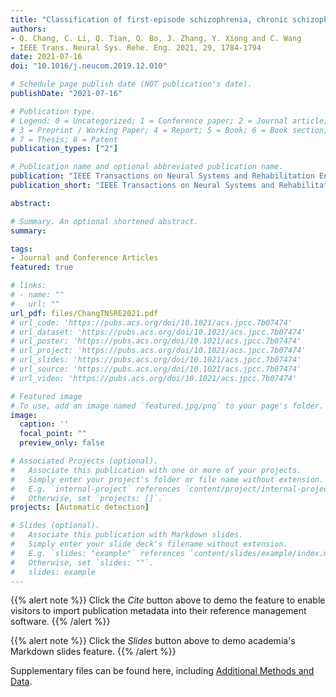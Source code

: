 ```yaml
---
title: "Classification of first-episode schizophrenia, chronic schizophrenia and healthy control based on brain network of mismatch negativity by graph neural network"
authors:
- Q. Chang, C. Li, Q. Tian, Q. Bo, J. Zhang, Y. Xiong and C. Wang
- IEEE Trans. Neural Sys. Rehe. Eng. 2021, 29, 1784-1794
date: 2021-07-16
doi: "10.1016/j.neucom.2019.12.010"

# Schedule page publish date (NOT publication's date).
publishDate: "2021-07-16"

# Publication type.
# Legend: 0 = Uncategorized; 1 = Conference paper; 2 = Journal article;
# 3 = Preprint / Working Paper; 4 = Report; 5 = Book; 6 = Book section;
# 7 = Thesis; 8 = Patent
publication_types: ["2"]

# Publication name and optional abbreviated publication name.
publication: "IEEE Transactions on Neural Systems and Rehabilitation Engineering"
publication_short: "IEEE Transactions on Neural Systems and Rehabilitation Engineering"

abstract: 

# Summary. An optional shortened abstract.
summary: 

tags:
- Journal and Conference Articles
featured: true

# links:
# - name: ""
#   url: ""
url_pdf: files/ChangTNSRE2021.pdf
# url_code: 'https://pubs.acs.org/doi/10.1021/acs.jpcc.7b07474'
# url_dataset: 'https://pubs.acs.org/doi/10.1021/acs.jpcc.7b07474'
# url_poster: 'https://pubs.acs.org/doi/10.1021/acs.jpcc.7b07474'
# url_project: 'https://pubs.acs.org/doi/10.1021/acs.jpcc.7b07474'
# url_slides: 'https://pubs.acs.org/doi/10.1021/acs.jpcc.7b07474'
# url_source: 'https://pubs.acs.org/doi/10.1021/acs.jpcc.7b07474'
# url_video: 'https://pubs.acs.org/doi/10.1021/acs.jpcc.7b07474'

# Featured image
# To use, add an image named `featured.jpg/png` to your page's folder. 
image:
  caption: ''
  focal_point: ""
  preview_only: false

# Associated Projects (optional).
#   Associate this publication with one or more of your projects.
#   Simply enter your project's folder or file name without extension.
#   E.g. `internal-project` references `content/project/internal-project/index.md`.
#   Otherwise, set `projects: []`.
projects: [Automatic detection]

# Slides (optional).
#   Associate this publication with Markdown slides.
#   Simply enter your slide deck's filename without extension.
#   E.g. `slides: "example"` references `content/slides/example/index.md`.
#   Otherwise, set `slides: ""`.
#   slides: example
---
```


{{% alert note %}}
Click the *Cite* button above to demo the feature to enable visitors to import publication metadata into their reference management software.
{{% /alert %}}

{{% alert note %}}
Click the *Slides* button above to demo academia's Markdown slides feature.
{{% /alert %}}

Supplementary files can be found here, including [Additional Methods and Data](https://pubs.acs.org/doi/10.1021/acs.jpcc.7b07474).
